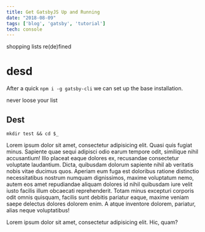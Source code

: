 ```yaml
---
title: Get GatsbyJS Up and Running
date: "2018-08-09"
tags: ['blog', 'gatsby', 'tutorial']
tech: console
---
```


<back-image-1>
shopping lists re(de)fined
</back-image-1>

<section-light data="red" img="img2">

# desd

After a quick `npm i -g gatsby-cli` we can set up the base installation.

</section-light>

<back-image-2>never loose your list</back-image-2>

<section-dark>

## Dest

```
mkdir test && cd $_
```

Lorem ipsum dolor sit amet, consectetur adipisicing elit. Quasi quis fugiat minus. Sapiente quae sequi adipisci odio earum tempore odit, similique nihil accusantium! Illo placeat eaque dolores ex, recusandae consectetur voluptate laudantium. Dicta, quibusdam dolorum sapiente nihil ab veritatis nobis vitae ducimus quos. Aperiam eum fuga est doloribus ratione distinctio necessitatibus nostrum numquam dignissimos, maxime voluptatum nemo, autem eos amet repudiandae aliquam dolores id nihil quibusdam iure velit iusto facilis illum obcaecati reprehenderit. Totam minus excepturi corporis odit omnis quisquam, facilis sunt debitis pariatur eaque, maxime veniam saepe delectus dolores dolorem enim. A atque inventore dolorem, pariatur, alias neque voluptatibus!

</section-dark>

<back-image-3>Lorem ipsum dolor sit amet, consectetur adipisicing elit. Hic, quam?</back-image-3>
